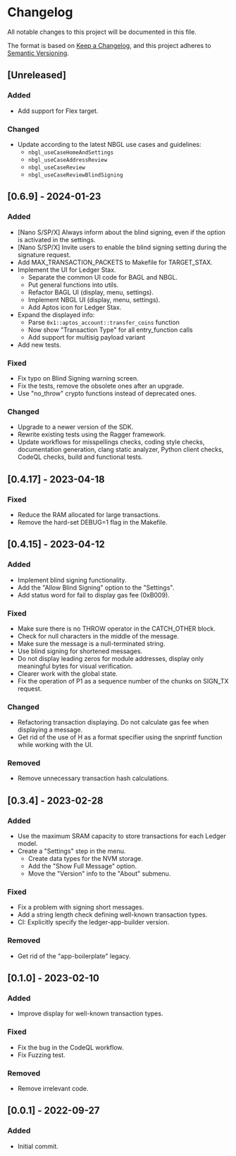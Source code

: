 # Changelog

All notable changes to this project will be documented in this file.

The format is based on [Keep a Changelog](https://keepachangelog.com/en/1.0.0/),
and this project adheres to [Semantic Versioning](https://semver.org/spec/v2.0.0.html).

## [Unreleased]

### Added

- Add support for Flex target.

### Changed

- Update according to the latest NBGL use cases and guidelines:
  - `nbgl_useCaseHomeAndSettings`
  - `nbgl_useCaseAddressReview`
  - `nbgl_useCaseReview`
  - `nbgl_useCaseReviewBlindSigning`

## [0.6.9] - 2024-01-23

### Added

- [Nano S/SP/X] Always inform about the blind signing, even if the option is activated in the settings.
- [Nano S/SP/X] Invite users to enable the blind signing setting during the signature request.
- Add MAX_TRANSACTION_PACKETS to Makefile for TARGET_STAX.
- Implement the UI for Ledger Stax.
  - Separate the common UI code for BAGL and NBGL.
  - Put general functions into utils.
  - Refactor BAGL UI (display, menu, settings).
  - Implement NBGL UI (display, menu, settings).
  - Add Aptos icon for Ledger Stax.
- Expand the displayed info:
  - Parse `0x1::aptos_account::transfer_coins` function
  - Now show "Transaction Type" for all entry_function calls
  - Add support for multisig payload variant
- Add new tests.

### Fixed

- Fix typo on Blind Signing warning screen.
- Fix the tests, remove the obsolete ones after an upgrade.
- Use "no_throw" crypto functions instead of deprecated ones.

### Changed

- Upgrade to a newer version of the SDK.
- Rewrite existing tests using the Ragger framework.
- Update workflows for misspellings checks, coding style checks, documentation generation, clang static analyzer, Python client checks, CodeQL checks, build and functional tests.

## [0.4.17] - 2023-04-18

### Fixed

- Reduce the RAM allocated for large transactions.
- Remove the hard-set DEBUG=1 flag in the Makefile.

## [0.4.15] - 2023-04-12

### Added

- Implement blind signing functionality.
- Add the "Allow Blind Signing" option to the "Settings".
- Add status word for fail to display gas fee (0xB009).

### Fixed

- Make sure there is no THROW operator in the CATCH_OTHER block.
- Check for null characters in the middle of the message.
- Make sure the message is a null-terminated string.
- Use blind signing for shortened messages.
- Do not display leading zeros for module addresses, display only meaningful bytes for visual verification.
- Clearer work with the global state.
- Fix the operation of P1 as a sequence number of the chunks on SIGN_TX request.

### Changed

- Refactoring transaction displaying. Do not calculate gas fee when displaying a message.
- Get rid of the use of H as a format specifier using the snprintf function while working with the UI.

### Removed

- Remove unnecessary transaction hash calculations.

## [0.3.4] - 2023-02-28

### Added

- Use the maximum SRAM capacity to store transactions for each Ledger model.
- Create a "Settings" step in the menu.
  - Create data types for the NVM storage.
  - Add the "Show Full Message" option.
  - Move the "Version" info to the "About" submenu.

### Fixed

- Fix a problem with signing short messages.
- Add a string length check defining well-known transaction types.
- CI: Explicitly specify the ledger-app-builder version.

### Removed

- Get rid of the "app-boilerplate" legacy.

## [0.1.0] - 2023-02-10

### Added

- Improve display for well-known transaction types.

### Fixed

- Fix the bug in the CodeQL workflow.
- Fix Fuzzing test.

### Removed

- Remove irrelevant code.

## [0.0.1] - 2022-09-27

### Added

- Initial commit.
